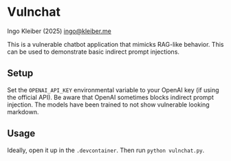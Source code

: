 # Vulnchat

Ingo Kleiber (2025) <ingo@kleiber.me>

This is a vulnerable chatbot application that mimicks RAG-like behavior. This can be used to demonstrate basic indirect prompt injections.

## Setup

Set the `OPENAI_API_KEY` environmental variable to your OpenAI key (if using the official API). Be aware that OpenAI sometimes blocks indirect prompt injection. The models have been trained to not show vulnerable looking markdown.

## Usage

Ideally, open it up in the `.devcontainer`. Then run `python vulnchat.py`.
